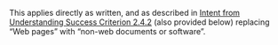 This applies directly as written, and as described in [Intent from Understanding Success Criterion 2.4.2](http://www.w3.org/WAI/WCAG22/Understanding/page-titled#intent) (also provided below) replacing “Web pages” with “non-web documents or software”.
